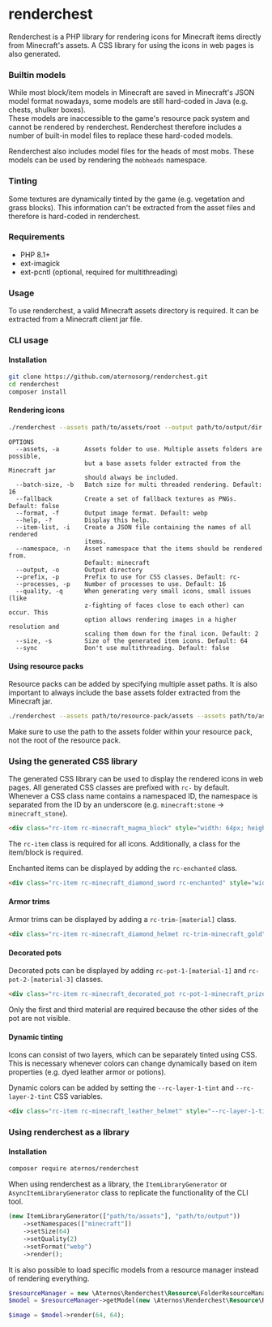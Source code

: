 # renderchest
Renderchest is a PHP library for rendering icons for Minecraft items directly from Minecraft's assets.
A CSS library for using the icons in web pages is also generated.

### Builtin models
While most block/item models in Minecraft are saved in Minecraft's JSON model format nowadays, some models are still hard-coded in Java (e.g. chests, shulker boxes).  
These models are inaccessible to the game's resource pack system and cannot be rendered by renderchest.
Renderchest therefore includes a number of built-in model files to replace these hard-coded models.

Renderchest also includes model files for the heads of most mobs.
These models can be used by rendering the `mobheads` namespace.

### Tinting
Some textures are dynamically tinted by the game (e.g. vegetation and grass blocks).
This information can't be extracted from the asset files and therefore is hard-coded in renderchest.

### Requirements
- PHP 8.1+
- ext-imagick
- ext-pcntl (optional, required for multithreading)

### Usage
To use renderchest, a valid Minecraft assets directory is required.
It can be extracted from a Minecraft client jar file.
### CLI usage
#### Installation
```bash
git clone https://github.com/aternosorg/renderchest.git
cd renderchest
composer install
```
#### Rendering icons
```bash
./renderchest --assets path/to/assets/root --output path/to/output/dir --namespace minecraft
```

```
OPTIONS
  --assets, -a       Assets folder to use. Multiple assets folders are possible,
                     but a base assets folder extracted from the Minecraft jar
                     should always be included.
  --batch-size, -b   Batch size for multi threaded rendering. Default: 16
  --fallback         Create a set of fallback textures as PNGs. Default: false
  --format, -f       Output image format. Default: webp
  --help, -?         Display this help.
  --item-list, -i    Create a JSON file containing the names of all rendered
                     items.
  --namespace, -n    Asset namespace that the items should be rendered from.
                     Default: minecraft
  --output, -o       Output directory
  --prefix, -p       Prefix to use for CSS classes. Default: rc-
  --processes, -p    Number of processes to use. Default: 16
  --quality, -q      When generating very small icons, small issues (like
                     z-fighting of faces close to each other) can occur. This
                     option allows rendering images in a higher resolution and
                     scaling them down for the final icon. Default: 2
  --size, -s         Size of the generated item icons. Default: 64
  --sync             Don't use multithreading. Default: false
```

#### Using resource packs
Resource packs can be added by specifying multiple asset paths.
It is also important to always include the base assets folder extracted from the Minecraft jar.
```bash
./renderchest --assets path/to/resource-pack/assets --assets path/to/assets/root --output path/to/output/dir --namespace minecraft
```
Make sure to use the path to the assets folder within your resource pack, not the root of the resource pack.

### Using the generated CSS library
The generated CSS library can be used to display the rendered icons in web pages.
All generated CSS classes are prefixed with `rc-` by default.
Whenever a CSS class name contains a namespaced ID, the namespace is separated from the ID by an underscore (e.g. `minecraft:stone` -> `minecraft_stone`).
```html
<div class="rc-item rc-minecraft_magma_block" style="width: 64px; height: 64px"></div>
```
The `rc-item` class is required for all icons.
Additionally, a class for the item/block is required.

Enchanted items can be displayed by adding the `rc-enchanted` class.
```html
<div class="rc-item rc-minecraft_diamond_sword rc-enchanted" style="width: 64px; height: 64px"></div>
```

#### Armor trims
Armor trims can be displayed by adding a `rc-trim-[material]` class.
```html
<div class="rc-item rc-minecraft_diamond_helmet rc-trim-minecraft_gold" style="width: 64px; height: 64px"></div>
```

#### Decorated pots
Decorated pots can be displayed by adding `rc-pot-1-[material-1]` and `rc-pot-2-[material-3]` classes.
```html
<div class="rc-item rc-minecraft_decorated_pot rc-pot-1-minecraft_prize_pottery_sherd rc-pot-2-minecraft_angler_pottery_sherd" style="width: 64px; height: 64px"></div>
```
Only the first and third material are required because the other sides of the pot are not visible.

#### Dynamic tinting
Icons can consist of two layers, which can be separately tinted using CSS.
This is necessary whenever colors can change dynamically based on item properties (e.g. dyed leather armor or potions).

Dynamic colors can be added by setting the `--rc-layer-1-tint` and `--rc-layer-2-tint` CSS variables.
```html
<div class="rc-item rc-minecraft_leather_helmet" style="--rc-layer-1-tint: #b02e26;width: 64px; height: 64px"></div>
```

### Using renderchest as a library
#### Installation
```bash
composer require aternos/renderchest
```

When using renderchest as a library, the `ItemLibraryGenerator` or `AsyncItemLibraryGenerator` class to replicate the functionality of the CLI tool.
```php
(new ItemLibraryGenerator(["path/to/assets"], "path/to/output"))
    ->setNamespaces(["minecraft"])
    ->setSize(64)
    ->setQuality(2)
    ->setFormat("webp")
    ->render();
```

It is also possible to load specific models from a resource manager instead of rendering everything.
```php
$resourceManager = new \Aternos\Renderchest\Resource\FolderResourceManager(["path/to/assets"]);
$model = $resourceManager->getModel(new \Aternos\Renderchest\Resource\ResourceLocator("minecraft", "item/stone"));

$image = $model->render(64, 64);
```
